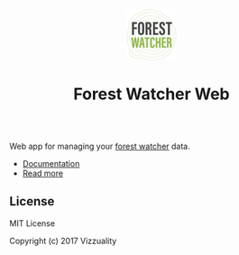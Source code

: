 <p align="center"><img src="fw-logo.png" height=92></p>
<h1 align="center">Forest Watcher Web</h1>
<br>
<br>

Web app for managing your [forest watcher](http://forestwatcher.globalforestwatch.org) data.

- [Documentation](https://vizzuality.gitbooks.io/forest-watcher/web/)
- [Read more](http://vizzuality.com/projects/forest-watcher)

## License
MIT License

Copyright (c) 2017 Vizzuality

